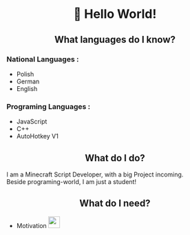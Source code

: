 <h1 align="center">
  👋 Hello World!
</h1>

<h2 align="center">
  What languages do I know?
</h2>

<h3>
  National Languages :
</h3>

<ul>
  <li>
    Polish
  </li>
  <li>
    German
  </li>
  <li>
    English
  </li>
</ul>

<h3>
  Programing Languages :
</h3>

<ul>
  <li>
    JavaScript
  </li>
  <li>
    C++
  </li>
  <li>
    AutoHotkey V1
  </li>
</ul>

<h2 align="center">
  What do I do?
</h2>

<p>
  I am a Minecraft Script Developer, with a big Project incoming.<br>
  Beside programing-world, I am just a student!
</p>

<h2 align="center">
  What do I need?
</h2>

<ul>
  <li>
    Motivation <img src="https://media.tenor.com/nSDeRB_kF4wAAAAi/fade-sad-emoji.gif" width="27">
  </li>
</ul>
